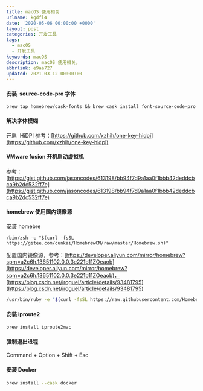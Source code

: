 ```yaml
---
title: macOS 使用相关
urlname: kgdfl4
date: '2020-05-06 00:00:00 +0000'
layout: post
categories: 开发工具
tags:
  - macOS
  - 开发工具
keywords: macOS
description: macOS 使用相关。
abbrlink: e9aa727
updated: 2021-03-12 00:00:00
---
```


#### 安装  source-code-pro 字体

```
brew tap homebrew/cask-fonts && brew cask install font-source-code-pro
```

#### 解决字体模糊

开启  HiDPI 参考：[https://github.com/xzhih/one-key-hidpi](https://github.com/xzhih/one-key-hidpi)

#### VMware fusion 开机启动虚拟机

参考：[https://gist.github.com/jasoncodes/613198/bb94f7d9a1aa0f1bbb42deddcbca9b2dc532ff7e](https://gist.github.com/jasoncodes/613198/bb94f7d9a1aa0f1bbb42deddcbca9b2dc532ff7e)

#### homebrew 使用国内镜像源

安装 homebre

```
/bin/zsh -c "$(curl -fsSL https://gitee.com/cunkai/HomebrewCN/raw/master/Homebrew.sh)"
```

配置国内镜像源，参考：[https://developer.aliyun.com/mirror/homebrew?spm=a2c6h.13651102.0.0.3e221b11ZOeaob](https://developer.aliyun.com/mirror/homebrew?spm=a2c6h.13651102.0.0.3e221b11ZOeaob)，[https://blog.csdn.net/iroguel/article/details/93481795](https://blog.csdn.net/iroguel/article/details/93481795)

```bash
/usr/bin/ruby -e "$(curl -fsSL https://raw.githubusercontent.com/Homebrew/install/master/install)"
```

#### 安装 iproute2

```
brew install iproute2mac
```

#### 强制退出进程

Command + Option + Shift + Esc

#### 安装 Docker

```bash
brew install --cask docker
```
